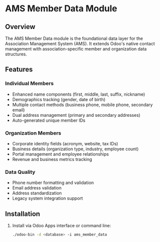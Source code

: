 # AMS Member Data Module

## Overview

The AMS Member Data module is the foundational data layer for the Association Management System (AMS). It extends Odoo's native contact management with association-specific member and organization data structures.

## Features

### Individual Members
- Enhanced name components (first, middle, last, suffix, nickname)
- Demographics tracking (gender, date of birth)
- Multiple contact methods (business phone, mobile phone, secondary email)
- Dual address management (primary and secondary addresses)
- Auto-generated unique member IDs

### Organization Members
- Corporate identity fields (acronym, website, tax IDs)
- Business details (organization type, industry, employee count)
- Portal management and employee relationships
- Revenue and business metrics tracking

### Data Quality
- Phone number formatting and validation
- Email address validation
- Address standardization
- Legacy system integration support

## Installation

1. Install via Odoo Apps interface or command line:
   ```bash
   ./odoo-bin -d <database> -i ams_member_data